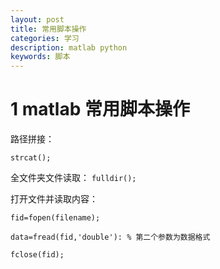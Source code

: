 ```yaml
---
layout: post
title: 常用脚本操作
categories: 学习
description: matlab python
keywords: 脚本
---
```


<head>
    <script src="https://cdn.mathjax.org/mathjax/latest/MathJax.js?config=TeX-AMS-MML_HTMLorMML" type="text/javascript"></script>
    <script type="text/x-mathjax-config">
        MathJax.Hub.Config({
            tex2jax: {
            skipTags: ['script', 'noscript', 'style', 'textarea', 'pre'],
            inlineMath: [['$','$']]
            }
        });
    </script>
</head>



# 1 matlab 常用脚本操作

路径拼接：

`strcat();`

全文件夹文件读取：
`fulldir();`

打开文件并读取内容：

`fid=fopen(filename);`

`data=fread(fid,'double'): % 第二个参数为数据格式`

`fclose(fid);`







